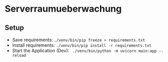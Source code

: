 # Serverraumueberwachung

## Setup

- Save requirements: `./venv/bin/pip freeze > requirements.txt`
- Install requirements: `./venv/bin/pip install -r requirements.txt`
- Start the Application (Dev): ` ./venv/bin/python -m uvicorn main:app --reload`

